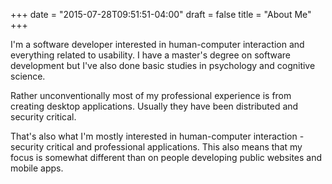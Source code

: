 +++
date = "2015-07-28T09:51:51-04:00"
draft = false
title = "About Me"
+++

I'm a software developer interested in human-computer interaction and everything related to usability. I have a master's degree on software development but I've also done basic studies in psychology and cognitive science.

Rather unconventionally most of my professional experience is from creating desktop applications. Usually they have been distributed and security critical.

That's also what I'm mostly interested in human-computer interaction - security critical and professional applications. This also means that my focus is somewhat different than on people developing public websites and mobile apps.

